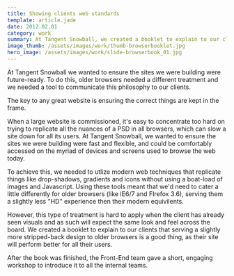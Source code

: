 ```yaml
---
title: Showing clients web standards
template: article.jade
date: 2012.02.01
category: work
summary: At Tangent Snowball, we created a booklet to explain to our clients that serving a slightly stripped-back design to older browsers is a good thing
image_thumb: /assets/images/work/thumb-browserbooklet.jpg
hero_image: /assets/images/work/slide-browserbook_01.jpg
---
```


At Tangent Snowball we wanted to ensure the sites we were building were future-ready. To do this, older browsers needed a different treatment and we needed a tool to communicate this philosophy to our clients.

The key to any great website is ensuring the correct things are kept in the frame.

When a large website is commissioned, it's easy to concentrate too hard on trying to replicate all the nuances of a PSD in all browsers, which can slow a site down for all its users. At Tangent Snowball, we wanted to ensure the sites we were building were fast and flexible, and could be comfortably accessed on the myriad of devices and screens used to browse the web today.

To achieve this, we needed to utlize modern web techniques that replicate things like drop-shadows, gradients and icons without using a boat-load of images and Javascript. Using these tools meant that we'd need to cater a little differently for older browsers (like IE6/7 and FIrefox 3.6), serving them a slightly less "HD" experience then their modern equivilents.

However, this type of treatment is hard to apply when the client has already seen visuals and as such will expect the same look and feel across the board. We created a booklet to explain to our clients that serving a slightly more stripped-back design to older browsers is a good thing, as their site will perform better for all their users.

After the book was finished, the Front-End team gave a short, engaging workshop to introduce it to all the internal teams.
